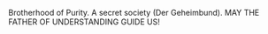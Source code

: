 Brotherhood of Purity. A secret society (Der Geheimbund). MAY THE FATHER OF UNDERSTANDING GUIDE US!

